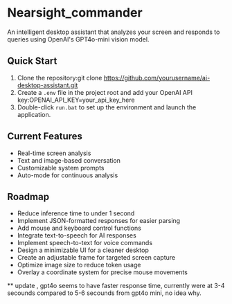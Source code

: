 # Nearsight_commander

An intelligent desktop assistant that analyzes your screen and responds to queries using OpenAI's GPT4o-mini vision model.

## Quick Start

1. Clone the repository:git clone https://github.com/yourusername/ai-desktop-assistant.git
2. Create a `.env` file in the project root and add your OpenAI API key:OPENAI_API_KEY=your_api_key_here
3. Double-click `run.bat` to set up the environment and launch the application.

## Current Features

- Real-time screen analysis
- Text and image-based conversation
- Customizable system prompts
- Auto-mode for continuous analysis

## Roadmap

- Reduce inference time to under 1 second
- Implement JSON-formatted responses for easier parsing
- Add mouse and keyboard control functions
- Integrate text-to-speech for AI responses
- Implement speech-to-text for voice commands
- Design a minimizable UI for a cleaner desktop
- Create an adjustable frame for targeted screen capture
- Optimize image size to reduce token usage
- Overlay a coordinate system for precise mouse movements

** update , gpt4o seems to have faster response time, currently were at 3-4 secounds compared to 5-6 secounds from gpt4o mini, no idea why. 
